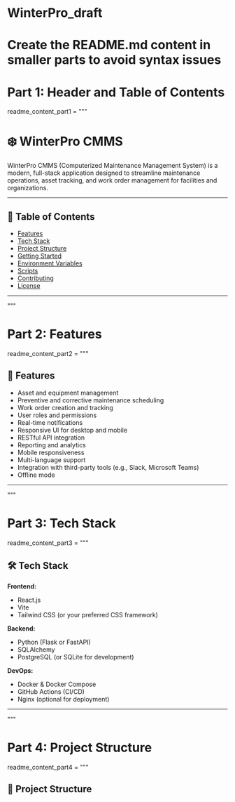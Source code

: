 # WinterPro_draft
# Create the README.md content in smaller parts to avoid syntax issues

# Part 1: Header and Table of Contents
readme_content_part1 = """
# ❄️ WinterPro CMMS

WinterPro CMMS (Computerized Maintenance Management System) is a modern, full-stack application designed to streamline maintenance operations, asset tracking, and work order management for facilities and organizations.

---

## 📌 Table of Contents

- [Features](#features)
- [Tech Stack](#tech-stack)
- [Project Structure](#project-structure)
- [Getting Started](#getting-started)
- [Environment Variables](#environment-variables)
- [Scripts](#scripts)
- [Contributing](#contributing)
- [License](#license)

---
"""

# Part 2: Features
readme_content_part2 = """
## 🚀 Features

- Asset and equipment management
- Preventive and corrective maintenance scheduling
- Work order creation and tracking
- User roles and permissions
- Real-time notifications
- Responsive UI for desktop and mobile
- RESTful API integration
- Reporting and analytics
- Mobile responsiveness
- Multi-language support
- Integration with third-party tools (e.g., Slack, Microsoft Teams)
- Offline mode

---
"""

# Part 3: Tech Stack
readme_content_part3 = """
## 🛠 Tech Stack

**Frontend:**
- React.js
- Vite
- Tailwind CSS (or your preferred CSS framework)

**Backend:**
- Python (Flask or FastAPI)
- SQLAlchemy
- PostgreSQL (or SQLite for development)

**DevOps:**
- Docker & Docker Compose
- GitHub Actions (CI/CD)
- Nginx (optional for deployment)

---
"""

# Part 4: Project Structure
readme_content_part4 = """
## 📁 Project Structure


